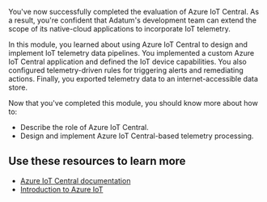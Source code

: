You've now successfully completed the evaluation of Azure IoT Central. As a result, you're confident that Adatum's development team can extend the scope of its native-cloud applications to incorporate IoT telemetry.

In this module, you learned about using Azure IoT Central to design and implement IoT telemetry data pipelines. You implemented a custom Azure IoT Central application and defined the IoT device capabilities. You also configured telemetry-driven rules for triggering alerts and remediating actions. Finally, you exported telemetry data to an internet-accessible data store. 

Now that you've completed this module, you should know more about how to:

* Describe the role of Azure IoT Central.
* Design and implement Azure IoT Central-based telemetry processing.

## Use these resources to learn more

* [Azure IoT Central documentation](/azure/iot-central/?azure-portal=true)
* [Introduction to Azure IoT](/training/paths/introduction-to-azure-iot/?azure-portal=true)
